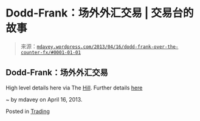 <!--yml

category: 未分类

date: 2024-05-18 06:27:43

-->

# Dodd-Frank：场外外汇交易 | 交易台的故事

> 来源：[`mdavey.wordpress.com/2013/04/16/dodd-frank-over-the-counter-fx/#0001-01-01`](https://mdavey.wordpress.com/2013/04/16/dodd-frank-over-the-counter-fx/#0001-01-01)

## Dodd-Frank：场外外汇交易

High level details here via The [Hill](http://thehill.com/blogs/regwatch/finance/292395-fed-finalizes-dodd-frank-foreign-exchange-rule). Further details [here](https://s3.amazonaws.com/public-inspection.federalregister.gov/2013-08163.pdf)

~ by mdavey on April 16, 2013.

Posted in [Trading](https://mdavey.wordpress.com/category/trading/)
